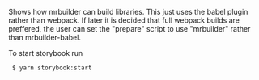 Shows how mrbuilder can build libraries.  This just uses the babel plugin rather than webpack. If later it is decided that
full webpack builds are preffered, the user can set the "prepare"  script to use "mrbuilder" rather than mrbuilder-babel.

To start storybook run
```sh
 $ yarn storybook:start
```

